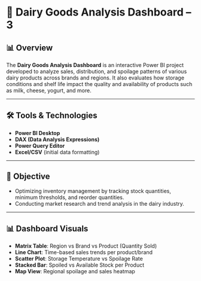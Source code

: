 # 🧀 Dairy Goods Analysis Dashboard – 3

## 📊 Overview
The **Dairy Goods Analysis Dashboard** is an interactive Power BI project developed to analyze sales, distribution, and spoilage patterns of various dairy products across brands and regions. It also evaluates how storage conditions and shelf life impact the quality and availability of products such as milk, cheese, yogurt, and more.

---

## 🛠️ Tools & Technologies
- **Power BI Desktop**
- **DAX (Data Analysis Expressions)**
- **Power Query Editor**
- **Excel/CSV** (initial data formatting)

---

## 🎯 Objective
- Optimizing inventory management by tracking stock quantities, minimum thresholds, and reorder quantities.
- Conducting market research and trend analysis in the dairy industry.
---


## 📊 Dashboard Visuals

- **Matrix Table**: Region vs Brand vs Product (Quantity Sold)
- **Line Chart**: Time-based sales trends per product/brand
- **Scatter Plot**: Storage Temperature vs Spoilage Rate
- **Stacked Bar**: Spoiled vs Available Stock per Product
- **Map View**: Regional spoilage and sales heatmap

